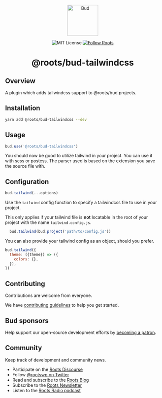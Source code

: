 <p align="center">
  <img alt="Bud" src="https://cdn.roots.io/app/uploads/logo-bud.svg" height="100">
</p>

<p align="center">
  <img alt="MIT License" src="https://img.shields.io/github/license/roots/bud?color=%23525ddc&style=flat-square">
  <a href="https://twitter.com/rootswp">
    <img alt="Follow Roots" src="https://img.shields.io/twitter/follow/rootswp.svg?style=flat-square&color=1da1f2" />
  </a>
</p>

<h1 align="center">
  <strong>@roots/bud-tailwindcss</strong>
</h1>

## Overview

A plugin which adds tailwindcss support to @roots/bud projects.

## Installation

```sh
yarn add @roots/bud-tailwindcss --dev
```

## Usage

```js
bud.use('@roots/bud-tailwindcss')
```

You should now be good to utilize tailwind in your project. You can use it with scss or postcss. The parser used is based on the extension you save the source file with.

## Configuration

```js
bud.tailwind(...options)
```

Use the `tailwind` config function to specify a tailwindcss file to use in your project.

This only applies if your tailwind file is **not**
locatable in the root of your project with the name `tailwind.config.js`.

```js
  bud.tailwind(bud.project('path/to/config.js'))
```

You can also provide your tailwind config as an object, should you prefer.

```js
bud.tailwind({
  theme: ({theme}) => ({
    colors: {},
  }),
})
```

## Contributing

Contributions are welcome from everyone.

We have [contributing guidelines](https://github.com/roots/guidelines/blob/master/CONTRIBUTING.md) to help you get started.

## Bud sponsors

Help support our open-source development efforts by [becoming a patron](https://www.patreon.com/rootsdev).

## Community

Keep track of development and community news.

- Participate on the [Roots Discourse](https://discourse.roots.io/)
- Follow [@rootswp on Twitter](https://twitter.com/rootswp)
- Read and subscribe to the [Roots Blog](https://roots.io/blog/)
- Subscribe to the [Roots Newsletter](https://roots.io/subscribe/)
- Listen to the [Roots Radio podcast](https://roots.io/podcast/)
